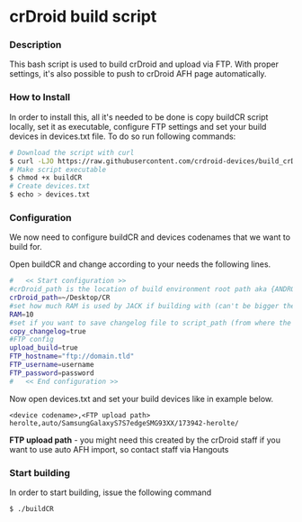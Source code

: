 # crDroid build script #

### Description ###

This bash script is used to build crDroid and upload via FTP.
With proper settings, it's also possible to push to crDroid AFH page automatically.

### How to Install

In order to install this, all it's needed to be done is copy buildCR script locally, set it as executable, configure FTP settings and set your build devices in devices.txt file.
To do so run following commands:

```bash
# Download the script with curl
$ curl -LJO https://raw.githubusercontent.com/crdroid-devices/build_crDroid/master/buildCR
# Make script executable
$ chmod +x buildCR
# Create devices.txt 
$ echo > devices.txt
```

### Configuration

We now need to configure buildCR and devices codenames that we want to build for.

Open buildCR and change according to your needs the following lines.

```bash
#   << Start configuration >>
#crDroid_path is the location of build environment root path aka {ANDROID_BUILD_TOP}
crDroid_path=~/Desktop/CR
#set how much RAM is used by JACK if building with (can't be bigger then total RAM on your system)
RAM=10
#set if you want to save changelog file to script_path (from where the script runs) at end of build (useful to add changelog info to forums and so on... easy to find)
copy_changelog=true
#FTP config
upload_build=true
FTP_hostname="ftp://domain.tld"
FTP_username=username
FTP_password=password
#   << End configuration >>
```

Now open devices.txt and set your build devices like in example below.

    <device codename>,<FTP upload path>
    herolte,auto/SamsungGalaxyS7S7edgeSMG93XX/173942-herolte/

**FTP upload path** - you might need this created by the crDroid staff if you want to use auto AFH import, so contact staff via Hangouts

### Start building

In order to start building, issue the following command

    $ ./buildCR